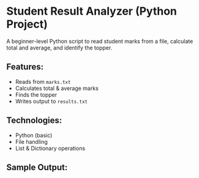 # Student Result Analyzer (Python Project)

A beginner-level Python script to read student marks from a file, calculate total and average, and identify the topper.

## Features:
- Reads from `marks.txt`
- Calculates total & average marks
- Finds the topper
- Writes output to `results.txt`

## Technologies:
- Python (basic)
- File handling
- List & Dictionary operations

## Sample Output:
